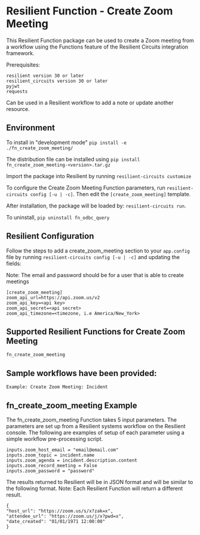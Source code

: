 # Resilient Function - Create Zoom Meeting

This Resilient Function package can be used to create a Zoom meeting from a workflow using the Functions feature of the Resilient Circuits integration framework.

Prerequisites:
```
resilient version 30 or later
resilient_circuits version 30 or later
pyjwt
requests
```
Can be used in a Resilient workflow to add a note or update another resource.

## Environment
To install in "development mode"
    `pip install -e ./fn_create_zoom_meeting/`
    
The distribution file can be installed using
    `pip install fn_create_zoom_meeting-<version>.tar.gz`
    
Import the package into Resilient by running `resilient-circuits customize`

To configure the Create Zoom Meeting Function parameters, run `resilient-circuits config [-u | -c]`. 
Then edit the `[create_zoom_meeting]` template.

After installation, the package will be loaded by: `resilient-circuits run`.

To uninstall,
    `pip uninstall fn_odbc_query`

## Resilient Configuration
Follow the steps to add a create_zoom_meeting section to your `app.config` file by running `resilient-circuits config [-u | -c]` and updating the fields:

Note: The email and password should be for a user that is able to create meetings
```
[create_zoom_meeting]
zoom_api_url=https://api.zoom.us/v2
zoom_api_key=<api key>
zoom_api_secret=<api secret>
zoom_api_timezone=<timezone, i.e America/New_York>
```

## Supported Resilient Functions for Create Zoom Meeting
```
fn_create_zoom_meeting
```
## Sample workflows have been provided:
```
Example: Create Zoom Meeting: Incident
```
## fn_create_zoom_meeting Example

The fn_create_zoom_meeting Function takes 5 input parameters. The parameters are set up from a Resilient systems workflow on the Resilient console.
The following are examples of setup of each parameter using a simple workflow pre-processing script.
```
inputs.zoom_host_email = "email@email.com"
inputs.zoom_topic = incident.name
inputs.zoom_agenda = incident.description.content
inputs.zoom_record_meeting = False
inputs.zoom_password = "password"
```
The results returned to Resilient will be in JSON format and will be similar to the following format.
Note: Each Resilient Function will return a different result.
```
{
"host_url": "https://zoom.us/s/x?zak=x", 
"attendee_url": "https://zoom.us/j/x?pwd=x", 
"date_created": "01/01/1971 12:00:00"
}
```